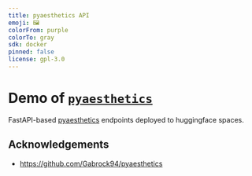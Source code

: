 ```yaml
---
title: pyaesthetics API
emoji: 🖼️
colorFrom: purple
colorTo: gray
sdk: docker
pinned: false
license: gpl-3.0
---
```


# Demo of [`pyaesthetics`](https://github.com/Gabrock94/pyaesthetics)

FastAPI-based [pyaesthetics](https://github.com/Gabrock94/pyaesthetics) endpoints deployed to huggingface spaces.

## Acknowledgements

- https://github.com/Gabrock94/pyaesthetics
